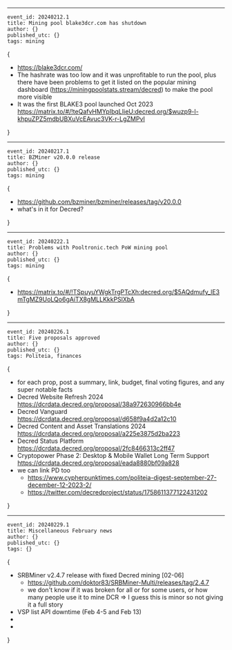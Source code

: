 ----
```
event_id: 20240212.1
title: Mining pool blake3dcr.com has shutdown
author: {}
published_utc: {}
tags: mining
```

{

- https://blake3dcr.com/
- The hashrate was too low and it was unprofitable to run the pool, plus there have been problems to get it listed on the popular mining dashboard (https://miningpoolstats.stream/decred) to make the pool more visible
- It was the first BLAKE3 pool launched Oct 2023 https://matrix.to/#/!teQafvHMYpIbqLIieU:decred.org/$wuzp9-l-khpuZPZ5mdbUBXuVcEAvuc3VK-r-LgZMPvI

}


----
```
event_id: 20240217.1
title: BZMiner v20.0.0 release
author: {}
published_utc: {}
tags: mining
```

{

- https://github.com/bzminer/bzminer/releases/tag/v20.0.0
- what's in it for Decred?

}


----
```
event_id: 20240222.1
title: Problems with Pooltronic.tech PoW mining pool
author: {}
published_utc: {}
tags: mining
```

{

- https://matrix.to/#/!TSpuyuYWgkTrgPTcXh:decred.org/$5AQdmufy_lE3mTgMZ9UoLQo6gAiTX8gMLLKkkPSlXbA

}


----

```
event_id: 20240226.1
title: Five proposals approved
author: {}
published_utc: {}
tags: Politeia, finances
```

{

- for each prop, post a summary, link, budget, final voting figures, and any super notable facts
- Decred Website Refresh 2024 https://dcrdata.decred.org/proposal/38a972630966bb4e
- Decred Vanguard https://dcrdata.decred.org/proposal/d658f9a4d2a12c10
- Decred Content and Asset Translations 2024 https://dcrdata.decred.org/proposal/a225e3875d2ba223
- Decred Status Platform https://dcrdata.decred.org/proposal/2fc8466313c2ff47
- Cryptopower Phase 2: Desktop & Mobile Wallet Long Term Support https://dcrdata.decred.org/proposal/eada8880bf09a828
- we can link PD too
  - https://www.cypherpunktimes.com/politeia-digest-september-27-december-12-2023-2/
  - https://twitter.com/decredproject/status/1758611377122431202

}


----
```
event_id: 20240229.1
title: Miscellaneous February news
author: {}
published_utc: {}
tags: {}
```

{

- SRBMiner v2.4.7 release with fixed Decred mining [02-06]
  - https://github.com/doktor83/SRBMiner-Multi/releases/tag/2.4.7
  - we don't know if it was broken for all or for some users, or how many people use it to mine DCR => I guess this is minor so not giving it a full story
- VSP list API downtime (Feb 4-5 and Feb 13)
- 
- 

}
